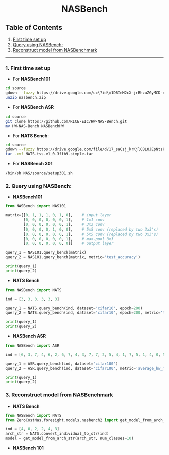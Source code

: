 <div align='center'>

# NASBench

</div>

## Table of Contents
1. [First time set up](#1-first-time-set-up)
2. [Query using NASBench:](#2-query-using-nasbench)
3. [Reconstruct model from NASBenchmark](#3-reconstruct-model-from-nasbenchmark)

-----

###  1. First time set up
- For **NASBench101**
```bash
cd source  
gdown --fuzzy https://drive.google.com/uc\?id\=1D6IeM2cX-jrBhzuZGyMCD-emEXm6ndDW
unzip nasbench.zip
```
- For **NASBench ASR**
```bash
cd source 
git clone https://github.com/RICE-EIC/HW-NAS-Bench.git
mv HW-NAS-Bench NASBenchHW
```
- For **NATS Bench**: 
```bash
cd source
gdown --fuzzy https://drive.google.com/file/d/17_saCsj_krKjlCBLOJEpNtzPXArMCqxU/view
tar -xvf NATS-tss-v1_0-3ffb9-simple.tar
```

- For **NASBench 301**
```bash
/bin/sh NAS/source/setup301.sh
```

### 2. Query using NASBench:
- **NASBench101**
```python
from NASBench import NAS101

matrix=[[0, 1, 1, 1, 0, 1, 0],    # input layer
        [0, 0, 0, 0, 0, 0, 1],    # 1x1 conv
        [0, 0, 0, 0, 0, 0, 1],    # 3x3 conv
        [0, 0, 0, 0, 1, 0, 0],    # 5x5 conv (replaced by two 3x3's)
        [0, 0, 0, 0, 0, 0, 1],    # 5x5 conv (replaced by two 3x3's)
        [0, 0, 0, 0, 0, 0, 1],    # max-pool 3x3
        [0, 0, 0, 0, 0, 0, 0]]    # output layer

query_1 = NAS101.query_bench(matrix) 
query_2 = NAS101.query_bench(matrix, metric='test_accuracy')

print(query_1)
print(query_2)
```
- **NATS Bench**
```python
from NASBench import NATS

ind = [3, 3, 3, 3, 3, 3]

query_1 = NATS.query_bench(ind, dataset='cifar10', epoch=200)
query_2 = NATS.query_bench(ind, dataset='cifar10', epoch=200, metric='test-accuracy')

print(query_1)
print(query_2)
```
- **NASBench ASR**
```python
from NASBench import ASR 

ind = [6, 3, 7, 4, 6, 2, 6, 7, 4, 3, 7, 7, 2, 5, 4, 1, 7, 5, 1, 4, 0, 5]

query_1 = ASR.query_bench(ind, dataset='cifar100')
query_2 = ASR.query_bench(ind, dataset='cifar100', metric='average_hw_metric')

print(query_1)
print(query_2)
```
### 3. Reconstruct model from NASBenchmark
- **NATS Bench**
```python
from NASBench import NATS
from ZeroCostNas.foresight.models.nasbench2 import get_model_from_arch_str

ind = [4, 0, 2, 2, 4, 3]
arch_str = NATS.convert_individual_to_str(ind)
model = get_model_from_arch_str(arch_str, num_classes=10)
```

- **NASBench 101**
```python

```